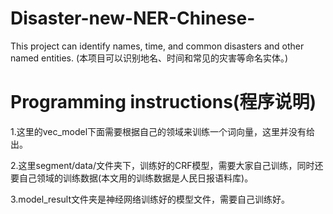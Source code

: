 # Disaster-new-NER-Chinese-
This project can identify names, time, and common disasters and other named entities. (本项目可以识别地名、时间和常见的灾害等命名实体。)

# Programming instructions(程序说明)
1.这里的vec_model下面需要根据自己的领域来训练一个词向量，这里并没有给出。

2.这里segment/data/文件夹下，训练好的CRF模型，需要大家自己训练，同时还要自己领域的训练数据(本文用的训练数据是人民日报语料库)。

3.model_result文件夹是神经网络训练好的模型文件，需要自己训练好。

